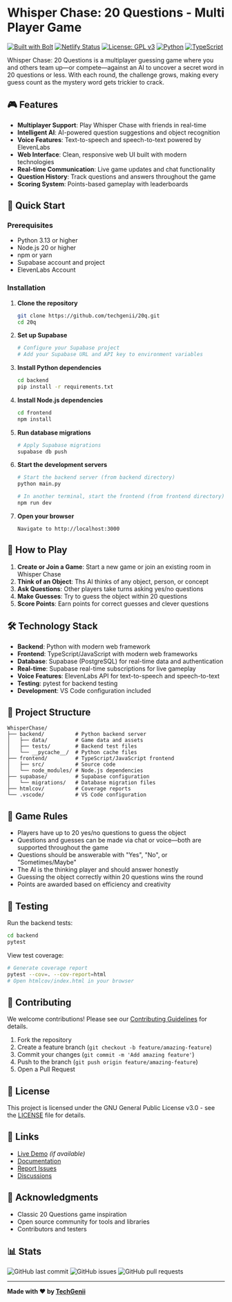 # Whisper Chase: 20 Questions - Multi Player Game

[![Built with Bolt](https://img.shields.io/badge/Built%20with-Bolt-blue?style=flat-square)](https://bolt.new)
[![Netlify Status](https://api.netlify.com/api/v1/badges/5c35e962-3483-496c-b3ae-1e6cc7019008/deploy-status)](https://app.netlify.com/projects/startling-beijinho-0245f3/deploys)
[![License: GPL v3](https://img.shields.io/badge/License-GPLv3-blue.svg)](https://www.gnu.org/licenses/gpl-3.0)
[![Python](https://img.shields.io/badge/python-3.8+-blue.svg)](https://www.python.org/downloads/)
[![TypeScript](https://img.shields.io/badge/typescript-4.0+-blue.svg)](https://www.typescriptlang.org/)

Whisper Chase: 20 Questions is a multiplayer guessing game where you and others team up—or compete—against an AI to uncover a secret word in 20 questions or less. With each round, the challenge grows, making every guess count as the mystery word gets trickier to crack.

## 🎮 Features

- **Multiplayer Support**: Play Whisper Chase with friends in real-time
- **Intelligent AI**: AI-powered question suggestions and object recognition
- **Voice Features**: Text-to-speech and speech-to-text powered by ElevenLabs
- **Web Interface**: Clean, responsive web UI built with modern technologies
- **Real-time Communication**: Live game updates and chat functionality
- **Question History**: Track questions and answers throughout the game
- **Scoring System**: Points-based gameplay with leaderboards

## 🚀 Quick Start

### Prerequisites

- Python 3.13 or higher
- Node.js 20 or higher
- npm or yarn
- Supabase account and project
- ElevenLabs Account

### Installation

1. **Clone the repository**
   ```bash
   git clone https://github.com/techgenii/20q.git
   cd 20q
   ```

2. **Set up Supabase**
   ```bash
   # Configure your Supabase project
   # Add your Supabase URL and API key to environment variables
   ```

3. **Install Python dependencies**
   ```bash
   cd backend
   pip install -r requirements.txt
   ```

4. **Install Node.js dependencies**
   ```bash
   cd frontend
   npm install
   ```

5. **Run database migrations**
   ```bash
   # Apply Supabase migrations
   supabase db push
   ```

6. **Start the development servers**
   ```bash
   # Start the backend server (from backend directory)
   python main.py
   
   # In another terminal, start the frontend (from frontend directory)
   npm run dev
   ```

7. **Open your browser**
   ```
   Navigate to http://localhost:3000
   ```

## 🎯 How to Play

1. **Create or Join a Game**: Start a new game or join an existing room in Whisper Chase
2. **Think of an Object**: Ths AI thinks of any object, person, or concept
3. **Ask Questions**: Other players take turns asking yes/no questions
4. **Make Guesses**: Try to guess the object within 20 questions
5. **Score Points**: Earn points for correct guesses and clever questions

## 🛠️ Technology Stack

- **Backend**: Python with modern web framework
- **Frontend**: TypeScript/JavaScript with modern web frameworks
- **Database**: Supabase (PostgreSQL) for real-time data and authentication
- **Real-time**: Supabase real-time subscriptions for live gameplay
- **Voice Features**: ElevenLabs API for text-to-speech and speech-to-text
- **Testing**: pytest for backend testing
- **Development**: VS Code configuration included

## 📁 Project Structure

```
WhisperChase/
├── backend/          # Python backend server
│   ├── data/         # Game data and assets
│   ├── tests/        # Backend test files
│   └── __pycache__/  # Python cache files
├── frontend/         # TypeScript/JavaScript frontend
│   ├── src/          # Source code
│   └── node_modules/ # Node.js dependencies
├── supabase/         # Supabase configuration
│   └── migrations/   # Database migration files
├── htmlcov/          # Coverage reports
└── .vscode/          # VS Code configuration
```

## 🎲 Game Rules

- Players have up to 20 yes/no questions to guess the object
- Questions and guesses can be made via chat or voice—both are supported throughout the game
- Questions should be answerable with "Yes", "No", or "Sometimes/Maybe"
- The AI is the thinking player and should answer honestly
- Guessing the object correctly within 20 questions wins the round
- Points are awarded based on efficiency and creativity

## 🧪 Testing

Run the backend tests:

```bash
cd backend
pytest
```

View test coverage:
```bash
# Generate coverage report
pytest --cov=. --cov-report=html
# Open htmlcov/index.html in your browser
```

## 🤝 Contributing

We welcome contributions! Please see our [Contributing Guidelines](CONTRIBUTING.md) for details.

1. Fork the repository
2. Create a feature branch (`git checkout -b feature/amazing-feature`)
3. Commit your changes (`git commit -m 'Add amazing feature'`)
4. Push to the branch (`git push origin feature/amazing-feature`)
5. Open a Pull Request

## 📝 License

This project is licensed under the GNU General Public License v3.0 - see the [LICENSE](LICENSE) file for details.

## 🔗 Links

- [Live Demo](https://startling-beijinho-0245f3.netlify.app) *(if available)*
- [Documentation](https://github.com/techgenii/20q/wiki)
- [Report Issues](https://github.com/techgenii/20q/issues)
- [Discussions](https://github.com/techgenii/20q/discussions)

## 🙏 Acknowledgments

- Classic 20 Questions game inspiration
- Open source community for tools and libraries
- Contributors and testers

## 📊 Stats

![GitHub last commit](https://img.shields.io/github/last-commit/techgenii/20q)
![GitHub issues](https://img.shields.io/github/issues/techgenii/20q)
![GitHub pull requests](https://img.shields.io/github/issues-pr/techgenii/20q)

---

**Made with ❤️ by [TechGenii](https://github.com/techgenii)**